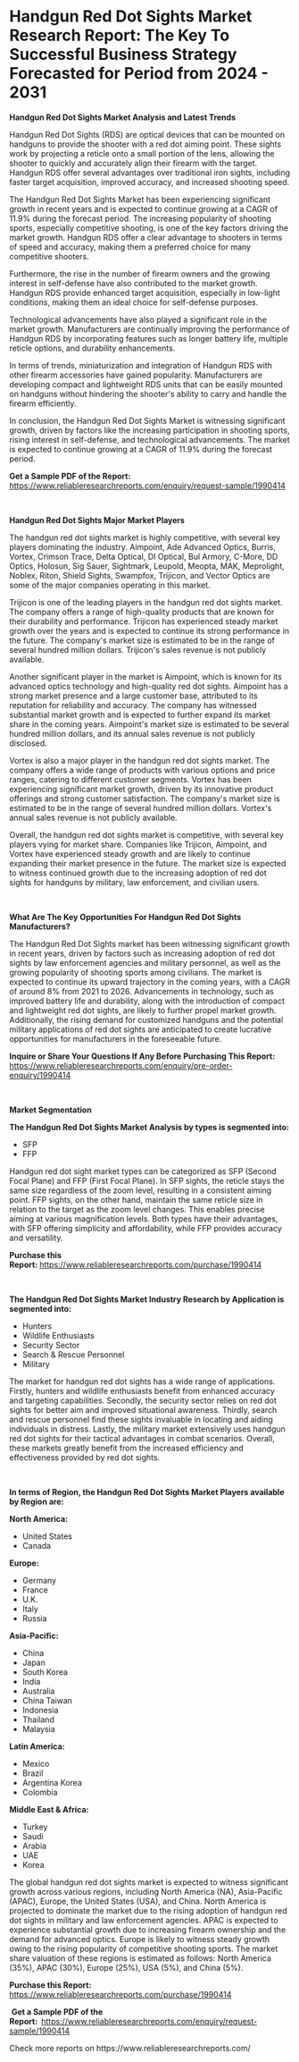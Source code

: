<p><h1>Handgun Red Dot Sights Market Research Report: The Key To Successful Business Strategy Forecasted for Period from 2024 - 2031</h1></p><p><strong>Handgun Red Dot Sights Market Analysis and Latest Trends</strong></p>
<p><p>Handgun Red Dot Sights (RDS) are optical devices that can be mounted on handguns to provide the shooter with a red dot aiming point. These sights work by projecting a reticle onto a small portion of the lens, allowing the shooter to quickly and accurately align their firearm with the target. Handgun RDS offer several advantages over traditional iron sights, including faster target acquisition, improved accuracy, and increased shooting speed.</p><p>The Handgun Red Dot Sights Market has been experiencing significant growth in recent years and is expected to continue growing at a CAGR of 11.9% during the forecast period. The increasing popularity of shooting sports, especially competitive shooting, is one of the key factors driving the market growth. Handgun RDS offer a clear advantage to shooters in terms of speed and accuracy, making them a preferred choice for many competitive shooters.</p><p>Furthermore, the rise in the number of firearm owners and the growing interest in self-defense have also contributed to the market growth. Handgun RDS provide enhanced target acquisition, especially in low-light conditions, making them an ideal choice for self-defense purposes.</p><p>Technological advancements have also played a significant role in the market growth. Manufacturers are continually improving the performance of Handgun RDS by incorporating features such as longer battery life, multiple reticle options, and durability enhancements.</p><p>In terms of trends, miniaturization and integration of Handgun RDS with other firearm accessories have gained popularity. Manufacturers are developing compact and lightweight RDS units that can be easily mounted on handguns without hindering the shooter's ability to carry and handle the firearm efficiently.</p><p>In conclusion, the Handgun Red Dot Sights Market is witnessing significant growth, driven by factors like the increasing participation in shooting sports, rising interest in self-defense, and technological advancements. The market is expected to continue growing at a CAGR of 11.9% during the forecast period.</p></p>
<p><strong>Get a Sample PDF of the Report:&nbsp;</strong> <a href="https://www.reliableresearchreports.com/enquiry/request-sample/1990414">https://www.reliableresearchreports.com/enquiry/request-sample/1990414</a></p>
<p>&nbsp;</p>
<p><strong>Handgun Red Dot Sights Major Market Players</strong></p>
<p><p>The handgun red dot sights market is highly competitive, with several key players dominating the industry. Aimpoint, Ade Advanced Optics, Burris, Vortex, Crimson Trace, Delta Optical, DI Optical, Bul Armory, C-More, DD Optics, Holosun, Sig Sauer, Sightmark, Leupold, Meopta, MAK, Meprolight, Noblex, Riton, Shield Sights, Swampfox, Trijicon, and Vector Optics are some of the major companies operating in this market.</p><p>Trijicon is one of the leading players in the handgun red dot sights market. The company offers a range of high-quality products that are known for their durability and performance. Trijicon has experienced steady market growth over the years and is expected to continue its strong performance in the future. The company's market size is estimated to be in the range of several hundred million dollars. Trijicon's sales revenue is not publicly available.</p><p>Another significant player in the market is Aimpoint, which is known for its advanced optics technology and high-quality red dot sights. Aimpoint has a strong market presence and a large customer base, attributed to its reputation for reliability and accuracy. The company has witnessed substantial market growth and is expected to further expand its market share in the coming years. Aimpoint's market size is estimated to be several hundred million dollars, and its annual sales revenue is not publicly disclosed.</p><p>Vortex is also a major player in the handgun red dot sights market. The company offers a wide range of products with various options and price ranges, catering to different customer segments. Vortex has been experiencing significant market growth, driven by its innovative product offerings and strong customer satisfaction. The company's market size is estimated to be in the range of several hundred million dollars. Vortex's annual sales revenue is not publicly available.</p><p>Overall, the handgun red dot sights market is competitive, with several key players vying for market share. Companies like Trijicon, Aimpoint, and Vortex have experienced steady growth and are likely to continue expanding their market presence in the future. The market size is expected to witness continued growth due to the increasing adoption of red dot sights for handguns by military, law enforcement, and civilian users.</p></p>
<p>&nbsp;</p>
<p><strong>What Are The Key Opportunities For Handgun Red Dot Sights Manufacturers?</strong></p>
<p><p>The Handgun Red Dot Sights market has been witnessing significant growth in recent years, driven by factors such as increasing adoption of red dot sights by law enforcement agencies and military personnel, as well as the growing popularity of shooting sports among civilians. The market is expected to continue its upward trajectory in the coming years, with a CAGR of around 8% from 2021 to 2026. Advancements in technology, such as improved battery life and durability, along with the introduction of compact and lightweight red dot sights, are likely to further propel market growth. Additionally, the rising demand for customized handguns and the potential military applications of red dot sights are anticipated to create lucrative opportunities for manufacturers in the foreseeable future.</p></p>
<p><strong>Inquire or Share Your Questions If Any Before Purchasing This Report:</strong> <a href="https://www.reliableresearchreports.com/enquiry/pre-order-enquiry/1990414">https://www.reliableresearchreports.com/enquiry/pre-order-enquiry/1990414</a></p>
<p>&nbsp;</p>
<p><strong>Market Segmentation</strong></p>
<p><strong>The Handgun Red Dot Sights Market Analysis by types is segmented into:</strong></p>
<p><ul><li>SFP</li><li>FFP</li></ul></p>
<p><p>Handgun red dot sight market types can be categorized as SFP (Second Focal Plane) and FFP (First Focal Plane). In SFP sights, the reticle stays the same size regardless of the zoom level, resulting in a consistent aiming point. FFP sights, on the other hand, maintain the same reticle size in relation to the target as the zoom level changes. This enables precise aiming at various magnification levels. Both types have their advantages, with SFP offering simplicity and affordability, while FFP provides accuracy and versatility.</p></p>
<p><strong>Purchase this Report:&nbsp;</strong><a href="https://www.reliableresearchreports.com/purchase/1990414">https://www.reliableresearchreports.com/purchase/1990414</a></p>
<p>&nbsp;</p>
<p><strong>The Handgun Red Dot Sights Market Industry Research by Application is segmented into:</strong></p>
<p><ul><li>Hunters</li><li>Wildlife Enthusiasts</li><li>Security Sector</li><li>Search & Rescue Personnel</li><li>Military</li></ul></p>
<p><p>The market for handgun red dot sights has a wide range of applications. Firstly, hunters and wildlife enthusiasts benefit from enhanced accuracy and targeting capabilities. Secondly, the security sector relies on red dot sights for better aim and improved situational awareness. Thirdly, search and rescue personnel find these sights invaluable in locating and aiding individuals in distress. Lastly, the military market extensively uses handgun red dot sights for their tactical advantages in combat scenarios. Overall, these markets greatly benefit from the increased efficiency and effectiveness provided by red dot sights.</p></p>
<p>&nbsp;</p>
<p><strong>In terms of Region, the Handgun Red Dot Sights Market Players available by Region are:</strong></p>
<p>
    <p> <strong> North America: </strong>
        <ul>
            <li>United States</li>
            <li>Canada</li>
        </ul>
        </p> 
    <p> <strong> Europe: </strong>
        <ul>
            <li>Germany</li>
            <li>France</li>
            <li>U.K.</li>
            <li>Italy</li>
            <li>Russia</li>
        </ul>
        </p> 
    <p> <strong> Asia-Pacific: </strong>
        <ul>
            <li>China</li>
            <li>Japan</li>
            <li>South Korea</li>
            <li>India</li>
            <li>Australia</li>
            <li>China Taiwan</li>
            <li>Indonesia</li>
            <li>Thailand</li>
            <li>Malaysia</li>
        </ul>
        </p> 
    <p> <strong> Latin America: </strong>
        <ul>
            <li>Mexico</li>
            <li>Brazil</li>
            <li>Argentina Korea</li>
            <li>Colombia</li>
        </ul>
        </p> 
    <p> <strong> Middle East & Africa: </strong>
        <ul>
            <li>Turkey</li>
            <li>Saudi</li>
            <li>Arabia</li>
            <li>UAE</li>
            <li>Korea</li>
        </ul>
    </p>
    </p>
<p><p>The global handgun red dot sights market is expected to witness significant growth across various regions, including North America (NA), Asia-Pacific (APAC), Europe, the United States (USA), and China. North America is projected to dominate the market due to the rising adoption of handgun red dot sights in military and law enforcement agencies. APAC is expected to experience substantial growth due to increasing firearm ownership and the demand for advanced optics. Europe is likely to witness steady growth owing to the rising popularity of competitive shooting sports. The market share valuation of these regions is estimated as follows: North America (35%), APAC (30%), Europe (25%), USA (5%), and China (5%).</p></p>
<p><strong>Purchase this Report: </strong><a href="https://www.reliableresearchreports.com/purchase/1990414">https://www.reliableresearchreports.com/purchase/1990414</a></p>
<p>&nbsp;<strong>Get a Sample PDF of the Report:&nbsp;&nbsp;</strong><a href="https://www.reliableresearchreports.com/enquiry/request-sample/1990414">https://www.reliableresearchreports.com/enquiry/request-sample/1990414</a></p>
<p><strong></strong></p>
<p>Check more reports on https://www.reliableresearchreports.com/</p>